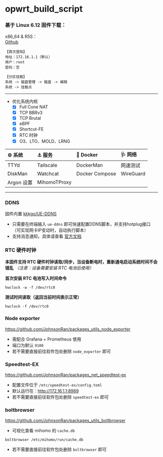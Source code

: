 # opwrt_build_script    

### 基于 Linux 6.12 固件下载：

x86_64 & R5S：  
[Github](https://github.com/JohnsonRan/opwrt_build_script/releases)

```
【首次登陆】
地址：172.16.1.1（默认）
用户：root
密码：空

【分区挂载】
系统 -> 磁盘管理 -> 磁盘 -> 编辑
系统 -> 挂载点
```

---------------

- 优化系统内核
  - [x] Full Cone NAT
  - [x] TCP BBRv3
  - [x] TCP Brutal
  - [x] eBPF
  - [x] Shortcut-FE
  - [x] RTC 时钟
  - [x] O3、LTO、MOLD、LRNG

|⚙️ 系统 | ⚓ 服务 | 🐳 Docker | 🩺 网络  |
|  :----  |  :----  | :----  | :----  | 
| TTYd | Tailscale | DockerMan | 网速测试 |
| DiskMan | Watchcat | Docker Compose | WireGuard |
| Argon 设置 | MihomoTProxy |||

------
### DDNS
固件内置 [kkkgo/UE-DDNS](https://github.com/kkkgo/UE-DDNS)   
- 只需要在终端输入 `ue-ddns` 即可快速配置DDNS脚本，并支持hotplug接口（可实现网卡IP变动时，自动执行脚本）
- 支持消息通知，具体请查看 [官方文档](https://blog.03k.org/post/ue-ddns.html#%E8%87%AA%E5%AE%9A%E4%B9%89%E9%80%89%E9%A1%B9%E5%92%8C%E6%B6%88%E6%81%AF%E9%80%9A%E7%9F%A5)

### RTC 硬件时钟

**本固件支持 RTC 硬件时钟读取/同步，当设备断电时，重新通电启动系统时间不会错乱** *（注意：设备需要安装 RTC 电池后使用）*

**首次安装 RTC 电池写入时间命令**

```shell
hwclock -w -f /dev/rtc0
```

**测试时间读取（返回当前时间表示正常）**

```shell
hwclock -f /dev/rtc0
```
### Node exporter
https://github.com/JohnsonRan/packages_utils_node_exporter
- 需配合 Grafana + Prometheus 使用
- 端口为默认 `9100`
- 若不需要直接前往软件包处删除 `node_exporter` 即可

### Speedtest-EX
https://github.com/JohnsonRan/packages_net_speedtest-ex
- 配置文件位于 `/etc/speedtest-ex/config.toml`
- 默认运行在：http://172.16.1.1:8989
- 若不需要直接前往软件包处删除 `speedtest-ex` 即可

### boltbrowser
https://github.com/JohnsonRan/packages_utils_boltbrowser
- 可视化查看 mihomo 的 `cache.db`
```
boltbrowser /etc/mihomo/run/cache.db
```
- 若不需要直接前往软件包处删除 `boltbrowser` 即可